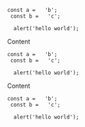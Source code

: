 ```javascript{1-2}
const a =   'b';
 const b =   'c';

  alert('hello world');
```

Content

```javascript{1-2}
const a =   'b';
 const b =   'c';

  alert('hello world');
```

Content

```javascript{1-2}
const a =   'b';
 const b =   'c';

  alert('hello world');
```
